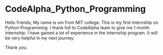 # CodeAlpha_Python_Programming
 
Hello friends,
My name is om from MIT college.
This is my first internship on Python Programming.
I thank full to CodeAlpha team to give me 1 month internship.
I have gained a lot of experience in the internship program. It will be very helpful in my next journey.

Thank you.

